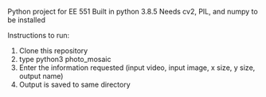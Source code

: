 Python project for EE 551
Built in python 3.8.5
Needs cv2, PIL, and numpy to be installed

Instructions to run:

1. Clone this repository
2. type python3 photo_mosaic
3. Enter the information requested (input video, input image, x size, y size, output name)
4. Output is saved to same directory
